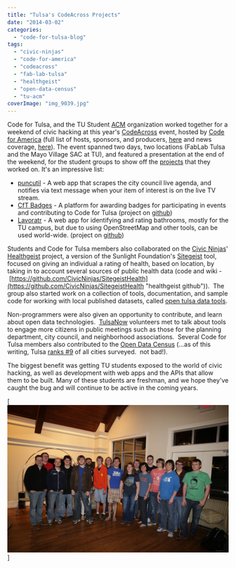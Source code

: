 ```yaml
---
title: "Tulsa's CodeAcross Projects"
date: "2014-03-02"
categories: 
  - "code-for-tulsa-blog"
tags: 
  - "civic-ninjas"
  - "code-for-america"
  - "codeacross"
  - "fab-lab-tulsa"
  - "healthgeist"
  - "open-data-census"
  - "tu-acm"
coverImage: "img_9039.jpg"
---
```


Code for Tulsa, and the TU Student [ACM](http://orgs.utulsa.edu/acm/ "Student Chapter of the Association for Computing Machinery") organization worked together for a weekend of civic hacking at this year's [CodeAcross](http://codefortulsa.org/2014/02/19/code-across-2014-beyond-transparency/ "Code Across 2014: Beyond Transparency") event, hosted by [Code for America](http://codeforamerica.org/ "Code for America") (full list of hosts, sponsors, and producers, [here](http://codefortulsa.org/2014/02/19/code-across-2014-beyond-transparency/ "Code Across 2014: Beyond Transparency") and news coverage, [here](http://www.tulsaworld.com/homepagelatest/saturday-hackathon-encourages-programmers-to-devise-apps-for-tulsa/article_4b570e1c-9c11-11e3-9634-0017a43b2370.html)). The event spanned two days, two locations (FabLab Tulsa and the Mayo Village SAC at TU), and featured a presentation at the end of the weekend, for the student groups to show off the [projects](http://www.kjrh.com/news/local-news/tulsa-computer-experts-creating-new-civic-innovations-using-tulsas-open-government-data) that they worked on. It's an impressive list:

- [puncutil](https://github.com/codefortulsa/punctuil "punctuil") - A web app that scrapes the city council live agenda, and notifies via text message when your item of interest is on the live TV stream.
- [CfT Badges](http://badges.codefortulsa.org "badges.codefortulsa.org") - A platform for awarding badges for participating in events and contributing to Code for Tulsa (project on [github](https://github.com/codefortulsa/badges))
- [Lavoratr](http://buttsdisease.webatu.com "lavoratr") - A web app for identifying and rating bathrooms, mostly for the TU campus, but due to using OpenStreetMap and other tools, can be used world-wide. (project on [github](https://github.com/Tablesalt/Lavoratr))

Students and Code for Tulsa members also collaborated on the [Civic Ninjas](http://civicninjas.org/ "Civic Ninjas")' [Healthgeist](http://206.214.166.144 "Healthgeist") project, a version of the Sunlight Foundation's [Sitegeist](http://sitegeist.sunlightfoundation.com/ "sitegeist") tool, focused on giving an individual a rating of health, based on location, by taking in to account several sources of public health data (code and wiki -  [https://github.com/CivicNinjas/SitegeistHealth](https://github.com/CivicNinjas/SitegeistHealth "healthgeist github")).  The group also started work on a collection of tools, documentation, and sample code for working with local published datasets, called [open tulsa data tools](https://github.com/codefortulsa/OpenTulsaDataTools "Open Tulsa Data Tools").

Non-programmers were also given an opportunity to contribute, and learn about open data technologies.  [TulsaNow](http://tulsanow.org "tulsanow") volunteers met to talk about tools to engage more citizens in public meetings such as those for the planning department, city council, and neighborhood associations.  Several Code for Tulsa members also contributed to the [Open Data Census](http://us-city.census.okfn.org/place/tulsa "tulsa open data census") (...as of this writing, Tulsa [ranks #9](http://us-city.census.okfn.org/ "open data census") of all cities surveyed.  not bad!).

The biggest benefit was getting TU students exposed to the world of civic hacking, as well as development with web apps and the APIs that allow them to be built. Many of these students are freshman, and we hope they've caught the bug and will continue to be active in the coming years.

[![Code for Tulsa + TU ACM](./images/img_9039.jpg)]
